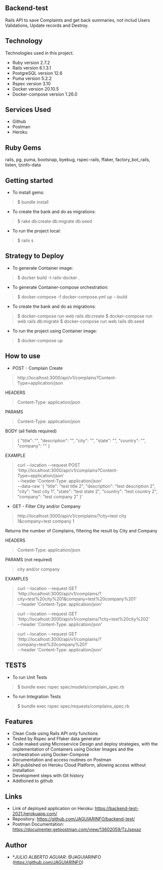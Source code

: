 ## Backend-test

Rails API to save Complaints and get back summaries, not includ Users Validations, Update records and Destroy.


## Technology 

Technologies used in this project.

* Ruby version  2.7.2
* Rails version 6.1.3.1
* PostgreSQL version 12.6
* Puma version 5.2.2
* Rspec version 3.10
* Docker version 20.10.5
* Docker-compose version 1.26.0


## Services Used

* Github
* Postman
* Heroku


## Ruby Gems
rails, pg, puma, bootsnap, byebug, rspec-rails, ffaker, factory_bot_rails, listen, tzinfo-data


## Getting started

* To install gems:
>    $ bundle install
* To create the bank and do as migrations:
>    $ rake db:create db:migrate db:seed
* To run the project local:
>    $ rails s


## Strategy to Deploy

* To generate Container image:
>    $ docker build -t rails-docker .
* To generate Container-compose orchestration:
>    $ docker-compose -f docker-compose.yml up --build
* To create the bank and do as migrations:
>    $ docker-compose run web rails db:create
>    $ docker-compose run web rails db:migrate
>    $ docker-compose run web rails db:seed
* To run the project using Container image:
>    $ docker-compose up


## How to use

* POST - Complain Create
> http://localhost:3000/api/v1/complains?Content-Type=application/json

HEADERS
> Content-Type: application/json

PARAMS
> Content-Type: application/json

BODY (all fields required)
>{
	"title": "",
	"description": "",
	"city": "",
	"state": "",
	"country": "",
	"company": ""
}

EXAMPLE
>curl --location --request POST 'http://localhost:3000/api/v1/complains?Content-Type=application/json' \
>--header 'Content-Type: application/json' \
>--data-raw '{
>	"title": "test title 2",
>	"description": "test description 2",
>	"city": "test city 1",
>	"state": "test state 2",
>	"country": "test country 2",
>	"company": "test company 2"
>}'


* GET - Filter City and/or Company
> http://localhost:3000/api/v1/complains/?city=test city 1&company=test company 1

Returns the number of Complains, filtering the result by City and Company

HEADERS
> Content-Type: application/json

PARAMS (not required)
> city and/or company
 
EXAMPLES
>curl --location --request GET 'http://localhost:3000/api/v1/complains/?city=test%20city%201&company=test%20company%201' \
>--header 'Content-Type: application/json'

>curl --location --request GET 'http://localhost:3000/api/v1/complains/?city=test%20city%202' \
>--header 'Content-Type: application/json'

>curl --location --request GET 'http://localhost:3000/api/v1/complains/?company=test%20company%201' \
>--header 'Content-Type: application/json'


## TESTS

* To run Unit Tests
>    $ bundle exec rspec spec/models/complain_spec.rb
* To run Integration Tests
>    $ bundle exec rspec spec/requests/complains_spec.rb


## Features

  - Clean Code using Rails API only functions
  - Tested by Rspec and Ffaker data generator
  - Code maked using Microservice Design and deploy strategies, with the implementation of Containers using Docker Images  and the orchestration using Docker-Compose
  - Documentation and access routines on Postman
  - API published on Heroku Cloud Platform, allowing access without installation
  - Development steps with Git history
  - Addtioned to github


## Links

  - Link of deployed application on Heroku: https://backend-test-2021.herokuapp.com/
  - Repository: https://github.com/JAGUIARINFO/backend-test/
  - Postman Documentation: https://documenter.getpostman.com/view/13602059/TzJsexaz


## Author

* **JULIO ALBERTO AGUIAR*: @JAGUIARINFO (https://github.com/JAGUIARINFO)
